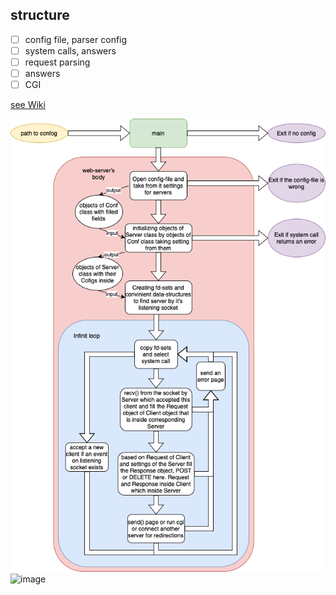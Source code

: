 ## structure
- [ ] config file, parser config
- [ ] system calls, answers
- [ ] request parsing
- [ ] answers
- [ ]  CGI

[see Wiki](https://github.com/aposipov/webserv/wiki) 

![](https://github.com/aposipov/webserv/blob/main/web-server's%20structure.png)![image](https://user-images.githubusercontent.com/89666915/216846340-f0b95d95-fe48-4d43-aed5-4f64f895c0b8.png)
